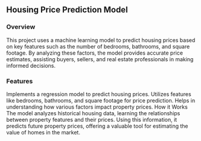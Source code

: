 ## Housing Price Prediction Model

### Overview

This project uses a machine learning model to predict housing prices based on key features such as the number of bedrooms, bathrooms, and square footage. By analyzing these factors, the model provides accurate price estimates, assisting buyers, sellers, and real estate professionals in making informed decisions.

### Features

Implements a regression model to predict housing prices.
Utilizes features like bedrooms, bathrooms, and square footage for price prediction.
Helps in understanding how various factors impact property prices.
How it Works
The model analyzes historical housing data, learning the relationships between property features and their prices. Using this information, it predicts future property prices, offering a valuable tool for estimating the value of homes in the market.

